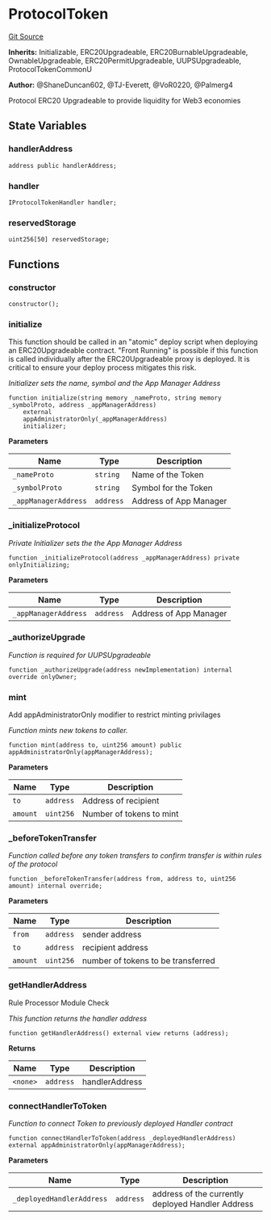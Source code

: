# ProtocolToken
[Git Source](https://github.com/thrackle-io/forte-token/blob/08f0c72272e84003db52dec3b8b914a0f3d12a67/src/token/ProtocolToken.sol)

**Inherits:**
Initializable, ERC20Upgradeable, ERC20BurnableUpgradeable, OwnableUpgradeable, ERC20PermitUpgradeable, UUPSUpgradeable, ProtocolTokenCommonU

**Author:**
@ShaneDuncan602, @TJ-Everett, @VoR0220, @Palmerg4

Protocol ERC20 Upgradeable to provide liquidity for Web3 economies


## State Variables
### handlerAddress

```solidity
address public handlerAddress;
```


### handler

```solidity
IProtocolTokenHandler handler;
```


### reservedStorage

```solidity
uint256[50] reservedStorage;
```


## Functions
### constructor


```solidity
constructor();
```

### initialize

This function should be called in an "atomic" deploy script when deploying an ERC20Upgradeable contract.
"Front Running" is possible if this function is called individually after the ERC20Upgradeable proxy is deployed.
It is critical to ensure your deploy process mitigates this risk.

*Initializer sets the name, symbol and the App Manager Address*


```solidity
function initialize(string memory _nameProto, string memory _symbolProto, address _appManagerAddress)
    external
    appAdministratorOnly(_appManagerAddress)
    initializer;
```
**Parameters**

|Name|Type|Description|
|----|----|-----------|
|`_nameProto`|`string`|Name of the Token|
|`_symbolProto`|`string`|Symbol for the Token|
|`_appManagerAddress`|`address`|Address of App Manager|


### _initializeProtocol

*Private Initializer sets the the App Manager Address*


```solidity
function _initializeProtocol(address _appManagerAddress) private onlyInitializing;
```
**Parameters**

|Name|Type|Description|
|----|----|-----------|
|`_appManagerAddress`|`address`|Address of App Manager|


### _authorizeUpgrade

*Function is required for UUPSUpgradeable*


```solidity
function _authorizeUpgrade(address newImplementation) internal override onlyOwner;
```

### mint

Add appAdministratorOnly modifier to restrict minting privilages

*Function mints new tokens to caller.*


```solidity
function mint(address to, uint256 amount) public appAdministratorOnly(appManagerAddress);
```
**Parameters**

|Name|Type|Description|
|----|----|-----------|
|`to`|`address`|Address of recipient|
|`amount`|`uint256`|Number of tokens to mint|


### _beforeTokenTransfer

*Function called before any token transfers to confirm transfer is within rules of the protocol*


```solidity
function _beforeTokenTransfer(address from, address to, uint256 amount) internal override;
```
**Parameters**

|Name|Type|Description|
|----|----|-----------|
|`from`|`address`|sender address|
|`to`|`address`|recipient address|
|`amount`|`uint256`|number of tokens to be transferred|


### getHandlerAddress

Rule Processor Module Check

*This function returns the handler address*


```solidity
function getHandlerAddress() external view returns (address);
```
**Returns**

|Name|Type|Description|
|----|----|-----------|
|`<none>`|`address`|handlerAddress|


### connectHandlerToToken

*Function to connect Token to previously deployed Handler contract*


```solidity
function connectHandlerToToken(address _deployedHandlerAddress) external appAdministratorOnly(appManagerAddress);
```
**Parameters**

|Name|Type|Description|
|----|----|-----------|
|`_deployedHandlerAddress`|`address`|address of the currently deployed Handler Address|


